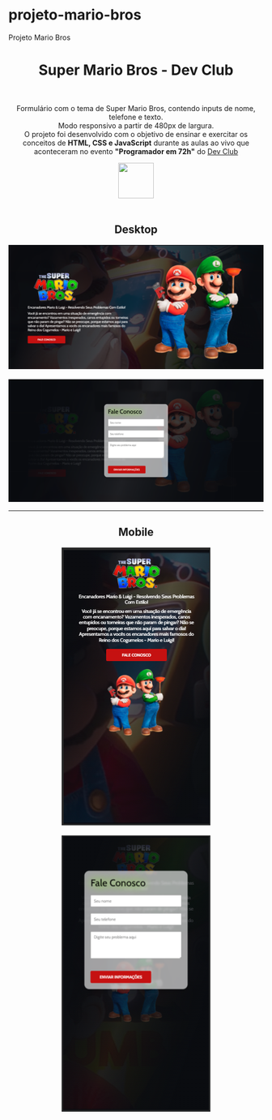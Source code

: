 # projeto-mario-bros
 Projeto Mario Bros

 <h1 align=center>Super Mario Bros - Dev Club</h1>
<br>
<p align=center>Formulário com o tema de Super Mario Bros, contendo inputs de nome, telefone e texto. 
  <br>
  Modo responsivo a partir de 480px de largura.
  <br>
  O projeto foi desenvolvido com o objetivo de ensinar e exercitar os conceitos de <b>HTML, CSS e JavaScript</b> durante as aulas ao vivo que aconteceram no evento <b>"Programador em 72h"</b> do <a href="https://rodolfomori.com.br/devclub/" target="_blank">Dev Club</a></p>
<div align=center>
  <a href="https://rodolfomori.com.br/devclub/">
    <img width=70px height=70px src="https://rodolfomori.com.br/wp-content/webp-express/webp-images/uploads/elementor/thumbs/LOGO_1-pl6s0w83bob17fyv2myc9hccfjkrd6md916y3lfbcg.png.webp">
  </a>
</div>
<br>

<div align=center>
  <h2>Desktop</h2>
  <a href="https://cyberxdolly.github.io/projeto-mario-bros/">
    <img src="https://github.com/CYBERxDOLLY/projeto-mario-bros/blob/main/assets/img/mario-desktop.png?raw=true">
    <br><br>
    <img src="https://github.com/CYBERxDOLLY/projeto-mario-bros/blob/main/assets/img/mario-desktop-form.png?raw=true"></a>
    <hr>
  <h2>Mobile</h2>
    <img src="https://github.com/CYBERxDOLLY/projeto-mario-bros/blob/main/assets/img/mario-mobile.png?raw=true">
    <br><br>
    <img src="https://github.com/CYBERxDOLLY/projeto-mario-bros/blob/main/assets/img/mario-mobile-form.png?raw=true">
  </a>
</div>
<br>
